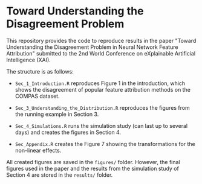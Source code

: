 
# Toward Understanding the Disagreement Problem

This repository provides the code to reproduce results in the paper 
"Toward Understanding the Disagreement Problem in Neural Network Feature 
Attribution" submitted to the 2nd World Conference on eXplainable 
Artificial Intelligence (XAI).

The structure is as follows:

* `Sec_1_Introduction.R` reproduces Figure 1 in the introduction, which shows
the disagreement of popular feature attribution methods on the COMPAS dataset.

* `Sec_3_Understanding_the_Distribution.R` reproduces the figures from the
running example in Section 3.

* `Sec_4_Simulations.R` runs the simulation study (can last up to several days)
and creates the figures in Section 4.

* `Sec_Appendix.R` creates the Figure 7 showing the transformations for the 
non-linear effects.

All created figures are saved in the `figures/` folder. However, the final 
figures used in the paper and the results from the simulation study of Section 
4 are stored in the `results/` folder.
